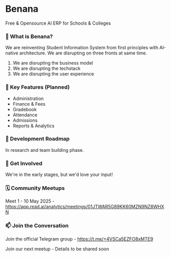 # Benana
Free & Opensource AI ERP for Schools & Colleges

### 🌟 What is Benana?
We are reinventing Student Information System from first principles with AI-native architecture. We are disrupting on three fronts at same time.
1. We are disrupting the business model
2. We are disrupting the techstack
3. We are disrupting the user experience

### 🎯 Key Features (Planned)
- Administration
- Finance & Fees
- Gradebook
- Attendance
- Admissions
- Reports & Analytics

### 📅 Development Roadmap
In research and team building phase.

### 🤝 Get Involved
We're in the early stages, but we'd love your input!

### 🗓️ Community Meetups
Meet 1 - 10 May 2025 - https://app.read.ai/analytics/meetings/01JTWAR5G89KK60MZN9NZ8WHXN

### 📫 Join the Conversation
Join the official Telegram group - https://t.me/+4VSCa5EZFO8xMTE9

Join our next meetup - Details to be shared soon
